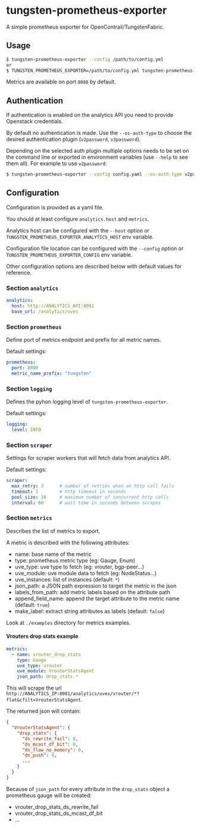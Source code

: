tungsten-prometheus-exporter
============================

A simple prometheus exporter for OpenContrail/TungstenFabric.

Usage
-----

```bash
$ tungsten-prometheus-exporter --config /path/to/config.yml
or
$ TUNGSTEN_PROMETHEUS_EXPORTER=/path/to/config.yml tungsten-prometheus-exporter
```

Metrics are available on port `8080` by default.

Authentication
--------------

If authentication is enabled on the analytics API you need to provide Openstack credentials.

By default no authentication is made. Use the `--os-auth-type` to choose the
desired authentication plugin (`v2password`, `v3password`).

Depending on the selected auth plugin multiple options needs to be set on the
command line or exported in environment variables (use `--help` to see them
all). For example to use `v2password`:

```bash
$ tungsten-prometheus-exporter --config config.yaml --os-auth-type v2password --os-username admin --os-password development --os-auth-url http://localhost:35357/v2.0/ --os-tenant-name openstack
```

Configuration
-------------

Configuration is provided as a yaml file.

You should at least configure `analytics.host` and `metrics`.

Analytics host can be configured with the `--host` option or
`TUNGSTEN_PROMETHEUS_EXPORTER_ANALYTICS_HOST` env variable.

Configuration file location can be configured with the `--config` option or
`TUNGSTEN_PROMETHEUS_EXPORTER_CONFIG` env variable.

Other configuration options are described below with default values for
reference.


### Section `analytics`

```yaml
analytics:
  host: http://ANALYTICS_API:8081
  base_url: /analytics/uves
```

### Section `prometheus`

Define port of metrics endpoint and prefix for all metric names.

Default settings:

```yaml
prometheus:
  port: 8080
  metric_name_prefix: "tungsten"
```

### Section `logging`

Defines the pyhon logging level of `tungsten-prometheus-exporter`.

Default settings:

```yaml
logging:
  level: INFO
```

### Section `scraper`

Settings for scraper workers that will fetch data from analytics API.

Default settings:

```yaml
scraper:
  max_retry: 3      # number of retries when an http call fails
  timeout: 1        # http timeout in seconds
  pool_size: 10     # maximum number of concurrent http calls
  interval: 60      # wait time in seconds between scrapes
```

### Section `metrics`

Describes the list of metrics to export.

A metric is described with the following attributes:

 * name: base name of the metric
 * type: prometheus metric type (eg: Gauge, Enum)
 * uve_type: uve type to fetch (eg: vrouter, bgp-peer...)
 * uve_module: uve module data to fetch (eg: NodeStatus...)
 * uve_instances: list of instances (default: `*`)
 * json_path: a JSON path expression to target the metric in the json
 * labels_from_path: add metric labels based on the attribute path
 * append_field_name: append the target attribute to the metric name (default: `true`)
 * make_label: extract string attributes as labels (default: `false`)

Look at `./examples` directory for metrics examples.

#### Vrouters drop stats example

```yaml
metrics:
  - name: vrouter_drop_stats
    type: Gauge
    uve_type: vrouter
    uve_module: VrouterStatsAgent
    json_path: drop_stats.*
```

This will scrape the url `http://ANALYTICS_IP:8081/analytics/uves/vrouter/*?flat&cfilt=VrouterStatsAgent`.

The returned json will contain:

```json
{
  "VrouterStatsAgent": {
    "drop_stats": {
      "ds_rewrite_fail": 0,
      "ds_mcast_df_bit": 0,
      "ds_flow_no_memory": 0,
      "ds_push": 0,
      ...
    }
  }
}
```

Because of `json_path` for every attribute in the `drop_stats` object a
prometheus gauge will be created:

  * vrouter_drop_stats_ds_rewrite_fail
  * vrouter_drop_stats_ds_mcast_df_bit
  * ...
